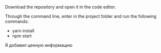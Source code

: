 Download the repository and open it in the code editor.

Through the command line, enter in the project folder and run the following commands:
- yarn install
- npm start

Я добавил ценную информацию
